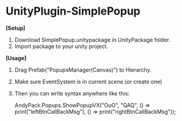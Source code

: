 # UnityPlugin-SimplePopup
**[Setup]**
1. Download SimplePopup.unitypackage in UnityPackage folder.
2. Import package to your unity project.


**[Usage]**
1. Drag Prefab("PopupsManager(Canvas)") to Hierarchy.
2. Make sure EventSystem is in current scene.(or create one)
3. Then you can write syntax anywhere like this:

    AndyPack.Popups.ShowPopupVX("OuO", "QAQ", () => print("leftBtnCallBackMsg"), () => print("rightBtnCallBackMsg"));
